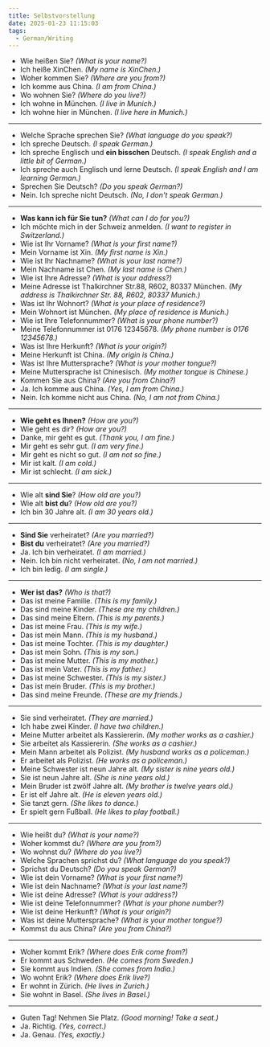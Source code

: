 ```yaml
---
title: Selbstvorstellung
date: 2025-01-23 11:15:03
tags: 
  - German/Writing
---
```

- Wie heißen Sie? _(What is your name?)_
- Ich heiße XinChen. _(My name is XinChen.)_
- Woher kommen Sie? _(Where are you from?)_
- Ich komme aus China. _(I am from China.)_
- Wo wohnen Sie? _(Where do you live?)_
- Ich wohne in München. _(I live in Munich.)_
- Ich wohne hier in München. _(I live here in Munich.)_
---
- Welche Sprache sprechen Sie? _(What language do you speak?)_
- Ich spreche Deutsch. _(I speak German.)_
- Ich spreche Englisch und **ein bisschen** Deutsch. _(I speak English and a little bit of German.)_
- Ich spreche auch Englisch und lerne Deutsch. _(I speak English and I am learning German.)_
- Sprechen Sie Deutsch? _(Do you speak German?)_
- Nein. Ich spreche nicht Deutsch. _(No, I don't speak German.)_
---
- **Was kann ich für Sie tun?** _(What can I do for you?)_
- Ich möchte mich in der Schweiz anmelden. _(I want to register in Switzerland.)_
- Wie ist Ihr Vorname? _(What is your first name?)_
- Mein Vorname ist Xin. _(My first name is Xin.)_
- Wie ist Ihr Nachname? _(What is your last name?)_
- Mein Nachname ist Chen. _(My last name is Chen.)_
- Wie ist Ihre Adresse? _(What is your address?)_
- Meine Adresse ist Thalkirchner Str.88, R602, 80337 München. _(My address is Thalkirchner Str. 88, R602, 80337 Munich.)_
- Was ist Ihr Wohnort? _(What is your place of residence?)_
- Mein Wohnort ist München. _(My place of residence is Munich.)_
- Wie ist Ihre Telefonnummer? _(What is your phone number?)_
- Meine Telefonnummer ist 0176 12345678. _(My phone number is 0176 12345678.)_
- Was ist Ihre Herkunft? _(What is your origin?)_
- Meine Herkunft ist China. _(My origin is China.)_
- Was ist Ihre Muttersprache? _(What is your mother tongue?)_
- Meine Muttersprache ist Chinesisch. _(My mother tongue is Chinese.)_
- Kommen Sie aus China? _(Are you from China?)_
- Ja. Ich komme aus China. _(Yes, I am from China.)_
- Nein. Ich komme nicht aus China. _(No, I am not from China.)_
---
- **Wie geht es Ihnen?** _(How are you?)_
- Wie geht es dir? _(How are you?)_
- Danke, mir geht es gut. _(Thank you, I am fine.)_
- Mir geht es sehr gut. _(I am very fine.)_
- Mir geht es nicht so gut. _(I am not so fine.)_
- Mir ist kalt. _(I am cold.)_
- Mir ist schlecht. _(I am sick.)_
---
- Wie alt **sind Sie**? _(How old are you?)_
- Wie alt **bist du**? _(How old are you?)_
- Ich bin 30 Jahre alt. _(I am 30 years old.)_
---
- **Sind Sie** verheiratet? _(Are you married?)_
- **Bist du** verheiratet? _(Are you married?)_
- Ja. Ich bin verheiratet. _(I am married.)_
- Nein. Ich bin nicht verheiratet. _(No, I am not married.)_
- Ich bin ledig. _(I am single.)_
---
- **Wer ist das?** _(Who is that?)_
- Das ist meine Familie. _(This is my family.)_
- Das sind meine Kinder. _(These are my children.)_
- Das sind meine Eltern. _(This is my parents.)_
- Das ist meine Frau. _(This is my wife.)_
- Das ist mein Mann. _(This is my husband.)_
- Das ist meine Tochter. _(This is my daughter.)_
- Das ist mein Sohn. _(This is my son.)_
- Das ist meine Mutter. _(This is my mother.)_
- Das ist mein Vater. _(This is my father.)_
- Das ist meine Schwester. _(This is my sister.)_
- Das ist mein Bruder. _(This is my brother.)_
- Das sind meine Freunde. _(These are my friends.)_
---
- Sie sind verheiratet. _(They are married.)_
- Ich habe zwei Kinder. _(I have two children.)_
- Meine Mutter arbeitet als Kassiererin. _(My mother works as a cashier.)_
- Sie arbeitet als Kassiererin. _(She works as a cashier.)_
- Mein Mann arbeitet als Polizist. _(My husband works as a policeman.)_
- Er arbeitet als Polizist. _(He works as a policeman.)_
- Meine Schwester ist neun Jahre alt. _(My sister is nine years old.)_
- Sie ist neun Jahre alt. _(She is nine years old.)_
- Mein Bruder ist zwölf Jahre alt. _(My brother is twelve years old.)_
- Er ist elf Jahre alt. _(He is eleven years old.)_
- Sie tanzt gern. _(She likes to dance.)_  
- Er spielt gern Fußball. _(He likes to play football.)_
---
- Wie heißt du? _(What is your name?)_
- Woher kommst du? _(Where are you from?)_
- Wo wohnst du? _(Where do you live?)_
- Welche Sprachen sprichst du? _(What language do you speak?)_
- Sprichst du Deutsch? _(Do you speak German?)_
- Wie ist dein Vorname? _(What is your first name?)_
- Wie ist dein Nachname? _(What is your last name?)_
- Wie ist deine Adresse? _(What is your address?)_
- Wie ist deine Telefonnummer? _(What is your phone number?)_
- Wie ist deine Herkunft? _(What is your origin?)_
- Was ist deine Muttersprache? _(What is your mother tongue?)_
- Kommst du aus China? _(Are you from China?)_
---
- Woher kommt Erik? _(Where does Erik come from?)_
- Er kommt aus Schweden. _(He comes from Sweden.)_
- Sie kommt aus Indien. _(She comes from India.)_
- Wo wohnt Erik? _(Where does Erik live?)_
- Er wohnt in Zürich. _(He lives in Zurich.)_
- Sie wohnt in Basel. _(She lives in Basel.)_
---
- Guten Tag! Nehmen Sie Platz. _(Good morning! Take a seat.)_
- Ja. Richtig. _(Yes, correct.)_
- Ja. Genau. _(Yes, exactly.)_
